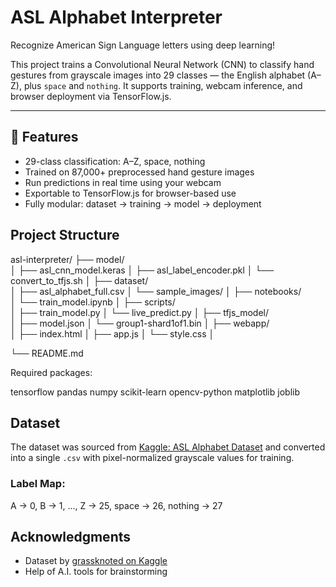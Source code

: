 
#  ASL Alphabet Interpreter  
Recognize American Sign Language letters using deep learning!

This project trains a Convolutional Neural Network (CNN) to classify hand gestures from grayscale images into 29 classes — the English alphabet (A–Z), plus `space` and `nothing`. It supports training, webcam inference, and browser deployment via TensorFlow.js.

---

## 🚀 Features

-  29-class classification: A–Z, space, nothing  
-  Trained on 87,000+ preprocessed hand gesture images  
-  Run predictions in real time using your webcam  
-  Exportable to TensorFlow.js for browser-based use  
-  Fully modular: dataset → training → model → deployment



## Project Structure



asl-interpreter/
├── model/                      
│   ├── asl\_cnn\_model.keras
│   ├── asl\_label\_encoder.pkl
│   └── convert\_to\_tfjs.sh
│
├── dataset/                    
│   ├── asl\_alphabet\_full.csv
│   └── sample\_images/
│
├── notebooks/                 
│   └── train\_model.ipynb
│
├── scripts/                    
│   ├── train\_model.py
│   └── live\_predict.py
│
├── tfjs\_model/                 
│   ├── model.json
│   └── group1-shard1of1.bin
│
├── webapp/                     
│   ├── index.html
│   ├── app.js
│   └── style.css
│

└── README.md




Required packages:

tensorflow
pandas
numpy
scikit-learn
opencv-python
matplotlib
joblib



##  Dataset

The dataset was sourced from [Kaggle: ASL Alphabet Dataset](https://www.kaggle.com/datasets/grassknoted/asl-alphabet) and converted into a single `.csv` with pixel-normalized grayscale values for training.

### Label Map:


A → 0, B → 1, ..., Z → 25, space → 26, nothing → 27





##  Acknowledgments

* Dataset by [grassknoted on Kaggle](https://www.kaggle.com/datasets/grassknoted/asl-alphabet)
* Help of A.I. tools for brainstorming





